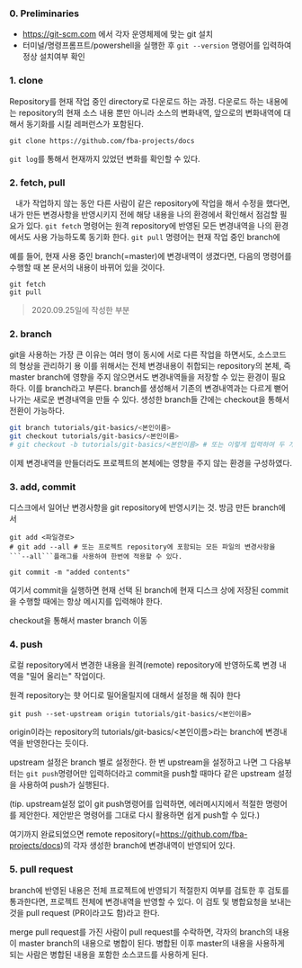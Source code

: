 ### 0. Preliminaries

- https://git-scm.com 에서 각자 운영체제에 맞는 git 설치
- 터미널/명령프롬프트/powershell을 실행한 후  ```git --version``` 명령어를 입력하여 정상 설치여부 확인

### 1. clone

Repository를 현재 작업 중인 directory로 다운로드 하는 과정. 다운로드 하는 내용에는 repository의 현재 소스 내용 뿐만 아니라 소스의 변화내역, 앞으로의 변화내역에 대해서 동기화를 시킬 레퍼런스가 포함된다.
```
git clone https://github.com/fba-projects/docs
```

```git log```를 통해서 현재까지 있었던 변화를 확인할 수 있다.

### 2. fetch, pull
``` ```
내가 작업하지 않는 동안 다른 사람이 같은 repository에 작업을 해서 수정을 했다면, 내가 만든 변경사항을 반영시키지 전에 해당 내용을 나의 환경에서 확인해서 점검할 필요가 있다. ```git fetch``` 명령어는 원격 repository에 반영된 모든 변경내역을 나의 환경에서도 사용 가능하도록 동기화 한다. ```git pull``` 명령어는 현재 작업 중인 branch에 

예를 들어, 현재 사용 중인 branch(=master)에 변경내역이 생겼다면, 다음의 명령어를 수행할 때 본 문서의 내용이 바뀌어 있을 것이다.

```
git fetch
git pull
```
> 2020.09.25일에 작성한 부분

### 2. branch

git을 사용하는 가장 큰 이유는 여러 명이 동시에 서로 다른 작업을 하면서도, 소스코드의 형상을 관리하기 용
이를 위해서는 전체 변경내용이 취합되는 repository의 본체, 즉 master branch에 영향을 주지 않으면서도 변경내역들을 저장할 수 있는 환경이 필요하다. 이를 branch라고 부른다. branch를 생성해서 기존의 변경내역과는 다르게 뻗어나가는 새로운 변경내역을 만들 수 있다. 생성한 branch들 간에는 checkout을 통해서 전환이 가능하다.

```bash
git branch tutorials/git-basics/<본인이름>
git checkout tutorials/git-basics/<본인이름>
# git checkout -b tutorials/git-basics/<본인이름> # 또는 이렇게 입력하여 두 개 명령어를 한 번에 수행할 수 있다.
```
이제 변경내역을 만들더라도 프로젝트의 본체에는 영향을 주지 않는 환경을 구성하였다.

### 3. add, commit 
디스크에서 일어난 변경사항을 git repository에 반영시키는 것. 방금 만든 branch에서 

```
git add <파일경로>
# git add --all # 또는 프로젝트 repository에 포함되는 모든 파일의 변경사항을 ```--all```플래그를 사용하여 한번에 적용할 수 있다.
```


```
git commit -m "added contents"
```
여기서 commit을 실행하면 현재 선택 된 branch에 현재 디스크 상에 저장된 
commit을 수행할 때에는 항상 메시지를 입력해야 한다.

checkout을 통해서 master branch 이동


### 4. push 
로컬 repository에서 변경한 내용을 원격(remote) repository에 반영하도록 변경 내역을 "밀어 올리는" 작업이다.

원격 repository는 햣 
어디로 밀어올릴지에 대해서 설정을 해 줘야 한다
```
git push --set-upstream origin tutorials/git-basics/<본인이름>
```

origin이라는 repository의 tutorials/git-basics/<본인이름>라는 branch에 변경내역을 반영한다는 듯이다.

upstream 설정은 branch 별로 설정한다. 한 번 upstream을 설정하고 나면 그 다음부터는 ```git push```명령어만 입력하더라고 commit을 push할 때마다 같은 upstream 설정을 사용하여 push가 실행된다.

(tip. upstream설정 없이 git push명령어를 입력하면, 에러메시지에서 적절한 명령어를 제안한다. 제안받은 명령어를 그대로 다시 활용하면 쉽게 push할 수 있다.)

여기까지 완료되었으면 remote repository(=https://github.com/fba-projects/docs)의 각자 생성한 branch에 변경내역이 반영되어 있다.

### 5. pull request

branch에 반영된 내용은 전체 프로젝트에 반영되기 적절한지 여부를 검토한 후 검토를 통과한다면, 프로젝트 전체에 변경내역을 반영할 수 있다. 이 검토 및 병합요청을 보내는 것을 pull request (PR이라고도 함)라고 한다.

merge pull request를 가진 사람이 pull request를 수락하면, 각자의 branch의 내용이 master branch의 내용으로 병합이 된다. 병합된 이후 master의 내용을 사용하게 되는 사람은 병합된 내용을 포함한 소스코드를 사용하게 된다.
